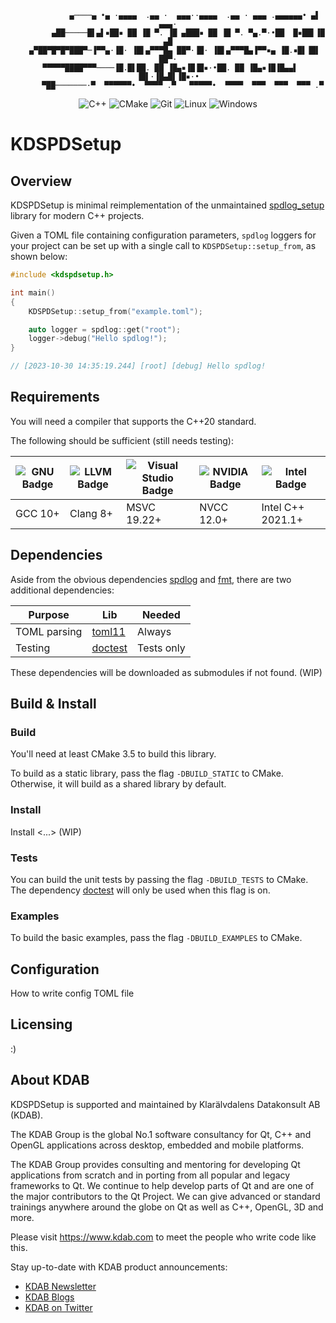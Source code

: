 <div align=center>

```
            ▄────▄ •▄ ·▄▄▄▄  .▄▄ ·  ▄▄▄··▄▄▄▄  .▄▄ · ▄▄▄ .▄▄▄▄▄▄• ▄▌ ▄▄▄·
         ▄██─────█▌▄▌▪██▪ ██ ▐█ ▀. ▐█ ▄███▪ ██ ▐█ ▀. ▀▄.▀·•██  █▪██▌▐█ ▄█
   ▄▀██▀█▀█▀███▀─▐▀▀▄·▐█· ▐█▌▄▀▀▀█▄ ██▀·▐█· ▐█▌▄▀▀▀█▄▐▀▀▪▄ ▐█.▪█▌▐█▌ ██▀·
 ▀▀▀▀▀████▀▀▀────▐█.█▌██. ██ ▐█▄▪▐█▐█▪·•██. ██ ▐█▄▪▐█▐█▄▄▌ ▐█▌·▐█▄█▌▐█▪·•
       ▀██───────·▀  ▀▀▀▀▀▀•  ▀▀▀▀ .▀   ▀▀▀▀▀•  ▀▀▀▀  ▀▀▀  ▀▀▀  ▀▀▀ .▀   
```

![C++](https://img.shields.io/badge/c++-%2300599C.svg?style=for-the-badge&logo=c%2B%2B&logoColor=white)
![CMake](https://img.shields.io/badge/CMake-%23008FBA.svg?style=for-the-badge&logo=cmake&logoColor=white)
![Git](https://img.shields.io/badge/git-%23F05033.svg?style=for-the-badge&logo=git&logoColor=white)
![Linux](https://img.shields.io/badge/Linux-FCC624?style=for-the-badge&logo=linux&logoColor=black)
![Windows](https://img.shields.io/badge/Windows-0078D6?style=for-the-badge&logo=windows&logoColor=white)

</div>

# KDSPDSetup

## Overview

KDSPDSetup is minimal reimplementation of the unmaintained [spdlog_setup](https://github.com/guangie88/spdlog_setup)
library for modern C++ projects.

Given a TOML file containing configuration parameters, `spdlog` loggers for your project can be set up with a single
call to `KDSPDSetup::setup_from`, as shown below:

```cpp
#include <kdspdsetup.h>

int main()
{
    KDSPDSetup::setup_from("example.toml");

    auto logger = spdlog::get("root");
    logger->debug("Hello spdlog!");
}

// [2023-10-30 14:35:19.244] [root] [debug] Hello spdlog!

```

## Requirements

You will need a compiler that supports the C++20 standard.

The following should be sufficient (still needs testing):

| ![GNU Badge](https://img.shields.io/badge/gcc-A42E2B?logo=gnu&logoColor=fff&style=for-the-badge) | ![LLVM Badge](https://img.shields.io/badge/clang-262D3A?logo=llvm&logoColor=fff&style=for-the-badge) | ![Visual Studio Badge](https://img.shields.io/badge/msvc-5C2D91?logo=visualstudio&logoColor=fff&style=for-the-badge) | ![NVIDIA Badge](https://img.shields.io/badge/nvcc-76B900?logo=nvidia&logoColor=fff&style=for-the-badge) | ![Intel Badge](https://img.shields.io/badge/Intel%20C++-0071C5?logo=intel&logoColor=fff&style=for-the-badge) |
| ------------------------------------------------------------------------------------------------ | ---------------------------------------------------------------------------------------------------- | -------------------------------------------------------------------------------------------------------------------- | --- | ---
| GCC 10+                                                                                          | Clang 8+                                                                                             | MSVC 19.22+                                                                                                          | NVCC 12.0+ | Intel C++ 2021.1+

## Dependencies
Aside from the obvious dependencies [spdlog](https://github.com/gabime/spdlog) and
[fmt](https://github.com/fmtlib/fmt), there are two additional dependencies:

| Purpose      | Lib                                           | Needed     |
| ------------ | --------------------------------------------- | ---------- |
| TOML parsing | [toml11](https://github.com/ToruNiina/toml11) | Always     |
| Testing      | [doctest](https://github.com/doctest/doctest) | Tests only |

These dependencies will be downloaded as submodules if not found. (WIP)

## Build & Install

### Build

You'll need at least CMake 3.5 to build this library.

To build as a static library, pass the flag `-DBUILD_STATIC` to CMake. Otherwise, it will build as a shared library by default.

### Install

Install <...> (WIP)

### Tests

You can build the unit tests by passing the flag `-DBUILD_TESTS` to CMake. The dependency [doctest](https://github.com/doctest/doctest)
will only be used when this flag is on.

### Examples

To build the basic examples, pass the flag `-DBUILD_EXAMPLES` to CMake.

## Configuration

How to write config TOML file

## Licensing

:)

## About KDAB

KDSPDSetup is supported and maintained by Klarälvdalens Datakonsult AB (KDAB).

The KDAB Group is the global No.1 software consultancy for Qt, C++ and
OpenGL applications across desktop, embedded and mobile platforms.

The KDAB Group provides consulting and mentoring for developing Qt applications
from scratch and in porting from all popular and legacy frameworks to Qt.
We continue to help develop parts of Qt and are one of the major contributors
to the Qt Project. We can give advanced or standard trainings anywhere
around the globe on Qt as well as C++, OpenGL, 3D and more.

Please visit <https://www.kdab.com> to meet the people who write code like this.

Stay up-to-date with KDAB product announcements:

- [KDAB Newsletter](https://news.kdab.com)
- [KDAB Blogs](https://www.kdab.com/category/blogs)
- [KDAB on Twitter](https://twitter.com/KDABQt)
